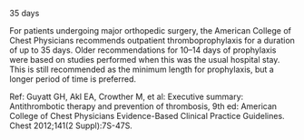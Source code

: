 35 days

For patients undergoing major orthopedic surgery, the American College of Chest Physicians recommends outpatient thromboprophylaxis for a duration of up to 35 days. Older recommendations for 10–14 days of prophylaxis were based on studies performed when this was the usual hospital stay. This is still recommended as the minimum length for prophylaxis, but a longer period of time is preferred.

Ref:  Guyatt GH, Akl EA, Crowther M, et al: Executive summary: Antithrombotic therapy and prevention of thrombosis, 9th ed: American College of Chest Physicians Evidence-Based Clinical Practice Guidelines. Chest 2012;141(2 Suppl):7S-47S.